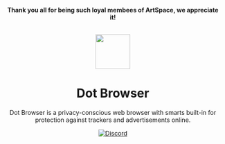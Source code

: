 <div align="center">

<strong>Thank you all for being such loyal membees of ArtSpace, we appreciate it!</strong></br></br>

  

<img src="https://github.com/dothq/browser-ff/blob/nightly/src/dot/branding/default256.png" height="80" length="80">

# Dot Browser

Dot Browser is a privacy-conscious web browser with smarts built-in for protection against trackers and advertisements online.

[![Discord](https://discordapp.com/api/guilds/525056817399726102/widget.png?style=shield)](https://invite.gg/dot)

